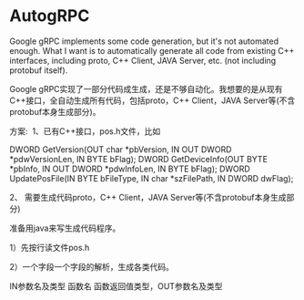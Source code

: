 # AutogRPC
​Google gRPC implements some code generation, but it's not automated enough.  What I want is to automatically generate all code from existing C++ interfaces, including proto, C++ Client, JAVA Server, etc. (not including protobuf itself).  

Google gRPC实现了一部分代码成生成，还是不够自动化。我想要的是从现有C++接口，全自动生成所有代码，包括proto，C++ Client，JAVA Server等(不含protobuf本身生成部分)。

方案:
 1、已有C++接口，pos.h文件，比如

DWORD GetVersion(OUT char *pbVersion, IN OUT DWORD *pdwVersionLen, IN BYTE bFlag);
DWORD GetDeviceInfo(OUT BYTE *pbInfo, IN OUT DWORD *pdwInfoLen, IN BYTE bFlag);
DWORD UpdatePosFile(IN BYTE bFileType, IN char *szFilePath, IN DWORD dwFlag);

2、 需要生成代码proto，C++ Client，JAVA Server等(不含protobuf本身生成部分)

准备用java来写生成代码程序。

1）先按行读文件pos.h

2）一个字段一个字段的解析，生成各类代码。

IN参数名及类型
函数名
函数返回值类型，OUT参数名及类型
​
